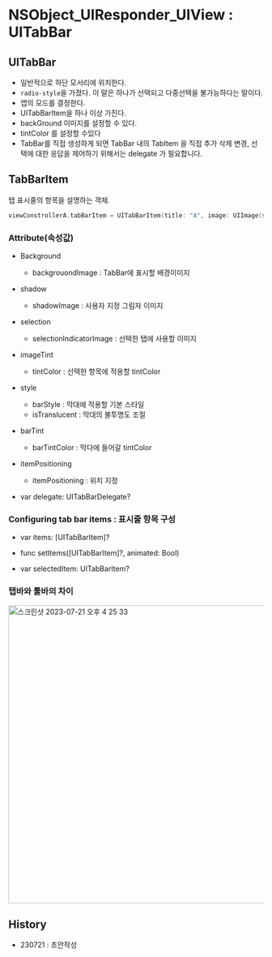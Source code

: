 # NSObject_UIResponder_UIView : UITabBar

## UITabBar
- 일반적으로 하단 모서리에 위치한다.
- `radio-style`을 가졌다. 이 말은 하나가 선택되고 다중선택을 불가능하다는 말이다.
- 앱의 모드를 결정한다. 
- UITabBarItem을 하나 이상 가진다.
- backGround 이미지를 설정할 수 있다.
- tintColor 를 설정할 수있다
- TabBar를 직접 생성하게 되면 TabBar 내의 TabItem 을 직접 추가 삭제 변경, 선택에 대한 응답을 제어하기 위해서는 delegate 가 필요합니다.


## TabBarItem
탭 표시줄의 항목을 설명하는 객체.
```swift
viewConstrollerA.tabBarItem = UITabBarItem(title: "A", image: UIImage(systemName: "star"), selectedImage: nil)

```

### Attribute(속성값)

- Background
    - backgrouondImage : TabBar에 표시할 배경이미지
- shadow
    - shadowImage : 사용자 지정 그림자 이미지
- selection
    - selectionIndicatorImage : 선택한 탭에 사용할 이미지
- imageTint
    - tintColor : 선택한 항목에 적용할 tintColor
- style
    - barStyle : 막대에 적용할 기본 스타일
    - isTranslucent : 막대의 불투명도 조절
- barTint
    - barTintColor : 막다에 들어갈 tintColor
- itemPositioning
    - itemPositioning : 위치 지정

- var delegate: UITabBarDelegate?


### Configuring tab bar items : 표시줄 항목 구성
- var items: [UITabBarItem]?

- func setItems([UITabBarItem]?, animated: Bool)

- var selectedItem: UITabBarItem?


### 탭바와 툴바의 차이

<img width="588" alt="스크린샷 2023-07-21 오후 4 25 33" src="https://github.com/isGeekCode/TIL/assets/76529148/cf13fd8f-2c6a-4687-8222-cd80644ed61b">

## History
- 230721 : 초안작성

